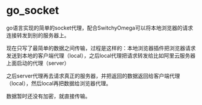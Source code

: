 # go_socket
go语言实现的简单的socket代理，配合SwitchyOmega可以将本地浏览器的请求连接转发到别的服务器上。

现在只写了最简单的数据之间传输，过程是这样的：本地浏览器插件把浏览器请求发送到本地的客户端代理（local），之后local代理把请求转发给比如阿里云服务器上面启动的代理（server）

之后server代理再去请求真正的服务器，并把返回的数据返回给客户端代理（local），然后local再把数据给浏览器代理。


数据暂时还没有加密，就直接传输。
